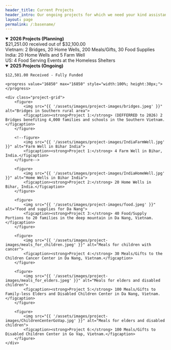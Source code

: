 ```yaml
---
header_title: Current Projects
header_intro: Our ongoing projects for which we need your kind assistance to continue.
layout: page
permalink: /:basename/
---
```

<details open>
<summary><strong>2026 Projects (Planning)</strong></summary>
$21,251.00 received out of $32,100.00 <br>
Vietnam: 2 Bridges, 20 Home Wells, 200 Meals/Gifts, 30 Food Supplies<br>
India: 20 Home Wells and 5 Farm Well<br>
US: 4 Food Serving Events at the Homeless Shelters
</details>

<details open>
<summary><strong>2025 Projects (Ongoing)</strong></summary>
    
    $12,501.00 Received - Fully Funded

    <progress value="16850" max="16850" style="width:100%; height:30px;"></progress>

    <div class="project-grid">
        <figure>
            <img src="{{ '/assets/images/project-images/bridges.jpeg' }}" alt="Bridges in Southern rural area">
            <figcaption><strong>Project 1:</strong> (DEFFERRED to 2026) 2 Bridges benefiting 4,000 families and schools in the Southern Vietnam.</figcaption>
        </figure>

        <!--figure>
            <img src="{{ '/assets/images/project-images/IndiaFarmWell.jpg' }}" alt="Farm Well in Bihar India">
            <figcaption><strong>Project 1:</strong> 4 Farm Well in Bihar, India.</figcaption>
        </figure-->

        <figure>
            <img src="{{ '/assets/images/project-images/IndiaHomeWell.jpg' }}" alt="Home Wells in Bihar India">
            <figcaption><strong>Project 2:</strong> 20 Home Wells in Bihar, India.</figcaption>
        </figure>     
        
        <figure>
            <img src="{{ '/assets/images/project-images/food.jpeg' }}" alt="Food and supplies for Da Nang">
            <figcaption><strong>Project 3:</strong> 40 Food/Supply Portions to 20 families in the deep mountain in Da Nang, Vietnam.</figcaption>
        </figure>

        <figure>
            <img src="{{ '/assets/images/project-images/meals_for_children.jpeg' }}" alt="Meals for children with cancer">
            <figcaption><strong>Project 4:</strong> 30 Meals/Gifts to the Children Cancer Center in Da Nang, Vietnam.</figcaption>
        </figure>

        <figure>
            <img src="{{ '/assets/images/project-images/meals_for_elders.jpeg' }}" alt="Meals for elders and disabled children">
            <figcaption><strong>Project 5:</strong> 100 Meals/Gifts to Family-less Elders and Disabled Children Center in Da Nang, Vietnam.</figcaption>
        </figure>

        <figure>
            <img src="{{ '/assets/images/project-images/ChildrenCenterGoVap.jpg' }}" alt="Meals for elders and disabled children">
            <figcaption><strong>Project 6:</strong> 100 Meals/Gifts to Disabled Children Center in Go Vap, Vietnam.</figcaption>
        </figure>
    </div>
</details>
